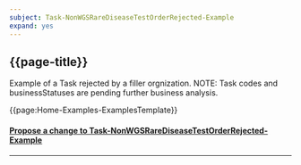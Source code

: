 ```yaml
---
subject: Task-NonWGSRareDiseaseTestOrderRejected-Example
expand: yes
---
```



## {{page-title}}

Example of a Task rejected by a filler orgnization. NOTE: Task codes and businessStatuses are pending further business analysis.

{{page:Home-Examples-ExamplesTemplate}}


<div id="Feedback" class="tabcontent">
<h4><a href='https://simplifier.net/NHS-Digital-FHIR-Genomics-Implementation-Guide/Task-NonWGSRareDiseaseTestOrderRejected-Example/~issues?level=Filee' target="_blank">Propose a change to Task-NonWGSRareDiseaseTestOrderRejected-Example</a></h4>
</div>

---